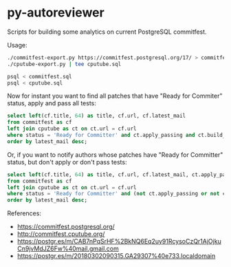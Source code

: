 # py-autoreviewer

Scripts for building some analytics on current PostgreSQL commitfest.

Usage:

```bash
./commitfest-export.py https://commitfest.postgresql.org/17/ > commitfest.sql
./cputube-export.py | tee cputube.sql

psql < commitfest.sql
psql < cputube.sql
```

Now for instant you want to find all patches that have "Ready for Commiter"
status, apply and pass all tests:

```sql
select left(cf.title, 64) as title, cf.url, cf.latest_mail
from commitfest as cf
left join cputube as ct on ct.url = cf.url
where status = 'Ready for Committer' and ct.apply_passing and ct.build_passing
order by latest_mail desc;
```

Or, if you want to notify authors whose patches have "Ready for Committer"
status, but don't apply or don't pass tests:

```sql
select left(cf.title, 64) as title, cf.url, cf.latest_mail, ct.apply_passing, ct.build_passing
from commitfest as cf
left join cputube as ct on ct.url = cf.url
where status = 'Ready for Committer' and (not ct.apply_passing or not ct.build_passing)
order by latest_mail desc;
```

References:
* https://commitfest.postgresql.org/
* http://commitfest.cputube.org/
* https://postgr.es/m/CAB7nPqSrHF%2BkNQ6Eq2uy91RcysoCzQr1AjOjkuCn9jvMdJZ6Fw%40mail.gmail.com
* https://postgr.es/m/20180302090315.GA29307%40e733.localdomain
